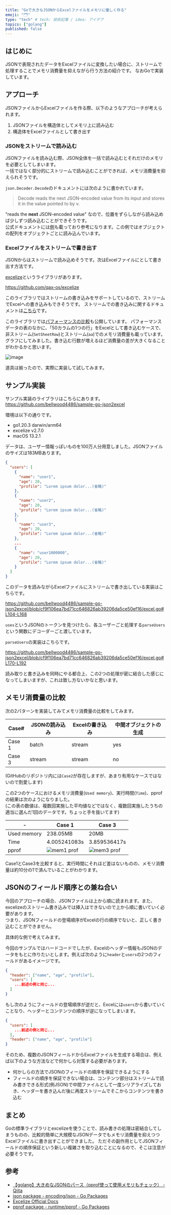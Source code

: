 ```yaml
---
title: "Goで大きなJSONからExcelファイルをメモリに優しく作る"
emoji: "🗂"
type: "tech" # tech: 技術記事 / idea: アイデア
topics: ["golang"]
published: false
---
```


## はじめに

JSONで表現されたデータをExcelファイルに変換したい場合に、ストリームで処理することでメモリ消費量を抑えながら行う方法の紹介です。
なおGoで実装しています。

## アプローチ

JSONファイルからExcelファイルを作る際、以下のようなアプローチが考えられます。

1. JSONファイルを構造体としてメモリ上に読み込む
2. 構造体をExcelファイルとして書き出す

### JSONをストリームで読み込む

JSONファイルを読み込む際、JSON全体を一括で読み込むとそれだけのメモリを必要としてしまいます。  
一括ではなく部分的にストリームで読み込むことができれば、メモリ消費量を抑えられそうです。

`json.Decoder.Decode`のドキュメントには次のように書かれています。

> Decode reads the next JSON-encoded value from its input and stores it in the value pointed to by v.

"reads the **next** JSON-encoded value" なので、位置をずらしながら読み込めば少しずつ読み込むことができそうです。  
公式ドキュメントには[例](https://pkg.go.dev/encoding/json#example-Decoder.Decode-Stream)も載っており参考になります。この例ではオブジェクトの配列をオブジェクトごとに読み込んでいます。

### Excelファイルをストリームで書き出す

JSONからはストリームで読み込めそうです。次はExcelファイルにとして書き出す方法です。

[excelize](https://github.com/qax-os/excelize)というライブラリがあります。

https://github.com/qax-os/excelize

このライブラリではストリームの書き込みをサポートしているので、ストリームでExcelへの書き込みもできそうです。
ストリームでの書き込みに関するドキュメントは[こちら](https://xuri.me/excelize/ja/stream.html)です。

このライブラリでは[パフォーマンスの比較](https://xuri.me/excelize/ja/performance.html)も公開しています。
パフォーマンスデータの表のなかに、「50カラムの1つの行」をExcelとして書き込むケースで、非ストリーム(`SetSheetRow`)とストリーム(`aa`)でのメモリ消費量も載っています。  
グラフにしてみました。書き込む行数が増えるほど消費量の差が大きくなることがわかるかと思います。

![image](https://user-images.githubusercontent.com/2452581/232276906-63e4a569-5b3b-4795-be68-fb2da128d24d.png)

道具は揃ったので、実際に実装して試してみます。

## サンプル実装

サンプル実装のライブラリはこちらにあります。  
https://github.com/bellwood4486/sample-go-json2excel

環境は以下の通りです。
* go1.20.3 darwin/arm64
* excelize v2.7.0
* macOS 13.2.1

データは、ユーザー情報っぽいものを100万人分用意しました。JSONファイルのサイズは183MBあります。

```json
{
  "users": [
    {
      "name": "user1",
      "age": 20,
      "profile": "Lorem ipsum dolor...(省略)"
    },
    {
      "name": "user2",
      "age": 20,
      "profile": "Lorem ipsum dolor...(省略)"
    },
    {
      "name": "user3",
      "age": 20,
      "profile": "Lorem ipsum dolor...(省略)"
    },
    ...
    {
      "name": "user1000000",
      "age": 20,
      "profile": "Lorem ipsum dolor...(省略)"
    }
  ]
}
```

このデータを読みながらExcelファイルにストリームで書き出している実装はこちらです。

https://github.com/bellwood4486/sample-go-json2excel/blob/cf9f106ea7bd71cc646826ab39206da5ce50ef16/excel.go#L104-L168

`uses`というJSONのトークンを見つけたら、各ユーザーごと処理する`parseUsers`という関数にデコーダーごと渡しています。

`parseUsers`の実装はこちらです。

https://github.com/bellwood4486/sample-go-json2excel/blob/cf9f106ea7bd71cc646826ab39206da5ce50ef16/excel.go#L170-L192

読み取りと書き込みを同時にやる都合上、この2つの処理が密に結合した感じになってしまいますが、これは致し方ないかなと思います。

## メモリ消費量の比較

次の2パターンを実装してみてメモリ消費量の比較をしてみます。

| Case#  | JSONの読み込み | Excelの書き込み | 中間オブジェクトの生成 |
|--------|-----------|------------|-------------|
| Case 1 | 	batch    | 	stream    | 	yes        |
| Case 3 | 	stream   | 	stream    | 	no         |

(GitHubのリポジトリ内には`Case2`が存在しますが、あまり有用なケースではないので割愛します)

この2つのケースにおけるメモリ消費量(`Used memory`)、実行時間(`Time`)、pprofの結果は次のようになりました。  
(この表の数値は、複数回実施した平均値などではなく、複数回実施したうちの適当に選んだ1回のデータです。ちょっと手を抜いてます)

| -           | Case 1                                                                                                             |  Case 3                                                                                                             |
|-------------|--------------------------------------------------------------------------------------------------------------------|---------------------------------------------------------------------------------------------------------------------|
| Used memory | 238.05MB                                                                                                           |  20MB                                                                                                               |
| Time        | 4.005241083s                                                                                                       |  3.859536417s                                                                                                       |
| pprof       | ![mem1 prof](https://user-images.githubusercontent.com/2452581/229333094-922bc58e-4578-4e85-b105-70a8ff07aaf2.png) |  ![mem3 prof](https://user-images.githubusercontent.com/2452581/229333099-3a4e067d-9154-41e0-b7a4-5938286f3218.png) |

Case1とCase3を比較すると、実行時間にそれほど差はないものの、メモリ消費量は約10分の1で済んでいることがわかります。

## JSONのフィールド順序との兼ね合い

今回のアプローチの場合、JSONファイルは上から順に読まれます。また、excelizeのストリーム書き込みでは挿入はできないので上から順に書いていく必要があります。  
つまり、JSONフィールドの登場順序がExcelの行の順序でないと、正しく書き込むことができません。

具体的な例で考えてみます。

今回のサンプルではハードコードでしたが、Excelのヘッダー情報もJSONのデータをもとに作りたいとします。例えば次のように`header`と`users`の2つのフィールドがあるイメージです。
```json
{
  "header": ["name", "age", "profile"],
  "users": [
    ...前述の例と同じ...
  ]
}
```

もし次のようにフィールドの登場順序が逆だと、Excelには`users`から書いていくことなり、ヘッダーとコンテンツの順序が逆になってしまいます。
```json
{
  "users": [
    ...前述の例と同じ...
  ],
  "header": ["name", "age", "profile"]
}
```

そのため、複数のJSONフィールドからExcelファイルを生成する場合は、例えば以下のような方法などで何かしら対策する必要があります。
* 何かしらの方法でJSONのフィールドの順序を保証できるようにする
* フィールドの順序を保証できない場合は、コンテンツ部分はストリームで読み書きできる形式(例JSON)で中間ファイルとして一度シリアライズしておき、ヘッダーを書き込んだ後に再度ストリームでそこからコンテンツを書き込む

## まとめ

Goの標準ライブラリとexcelizeを使うことで、読み書きの処理は密結合してしまうものの、比較的簡単に大規模なJSONデータでもメモリ消費量を抑えつつExcelファイルに書き出すことができました。
ただその副作用としてJSONフィールドの順序保証という新しい複雑さを取り込むことになるので、そこは注意が必要そうです。

## 参考

* [【golang】大きめなJSONのパース（pprof使って使用メモリもチェック） - Qiita](https://qiita.com/sky0621/items/5f4f38b261e2fd050ece)
* [json package - encoding/json - Go Packages](https://pkg.go.dev/encoding/json)
* [Excelize Official Docs](https://xuri.me/excelize/)
* [pprof package - runtime/pprof - Go Packages](https://pkg.go.dev/runtime/pprof#hdr-Profiling_a_Go_program)
